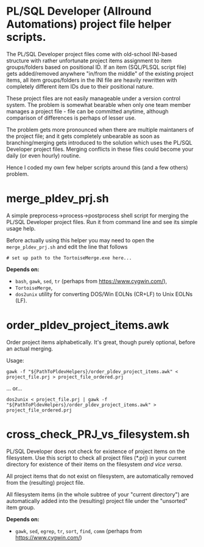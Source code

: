 # PL/SQL Developer (Allround Automations) project file helper scripts.

The PL/SQL Developer project files come with old-school INI-based structure with rather unfortunate project items assignment to item groups/folders based on positional ID. If an item (SQL/PLSQL script file) gets added/removed anywhere "in/from the middle" of the existing project items, all item groups/folders in the INI file are heavily rewritten with completely different item IDs due to their positional nature.

These project files are not easily manageable under a version control system. The problem is somewhat bearable when only one team member manages a project file - file can be committed anytime, although comparison of differences is perhaps of lesser use.

The problem gets more pronounced when there are multiple maintaners of the project file; and it gets completely unbearable as soon as branching/merging gets introduced to the solution which uses the PL/SQL Developer project files. Merging conflicts in these files could become your daily (or even hourly) routine.

Hence I coded my own few helper scripts around this (and a few others) problem.

merge_pldev_prj.sh
==================

A simple preprocess->process->postprocess shell script for merging the PL/SQL Developer project files. Run it from command line and see its simple usage help.

Before actually using this helper you may need to open the `merge_pldev_prj.sh` and edit the line that follows

    # set up path to the TortoiseMerge.exe here...

**Depends on:**
* `bash`, `gawk`, `sed`, `tr` (perhaps from https://www.cygwin.com/),
* `TortoiseMerge`,
* `dos2unix` utility for converting DOS/Win EOLNs (CR+LF) to Unix EOLNs (LF).

order_pldev_project_items.awk
=============================

Order project items alphabetically. It's great, though purely optional, before an actual merging.

Usage:

    gawk -f "${PathToPldevHelpers}/order_pldev_project_items.awk" < project_file.prj > project_file_ordered.prj

... or...

    dos2unix < project_file.prj | gawk -f "${PathToPldevHelpers}/order_pldev_project_items.awk" > project_file_ordered.prj

cross_check_PRJ_vs_filesystem.sh
================================

PL/SQL Developer does not check for existence of project items on the filesystem. Use this script to check all project files (*.prj) in your current directory for existence of their items on the filesystem *and vice versa*.

All project items that do not exist on filesystem, are automatically removed from the (resulting) project file.

All filesystem items (in the whole subtree of your "current directory") are automatically added into the (resulting) project file under the "unsorted" item group.

**Depends on:**
* `gawk`, `sed`, `egrep`, `tr`, `sort`, `find`, `comm` (perhaps from https://www.cygwin.com/)
